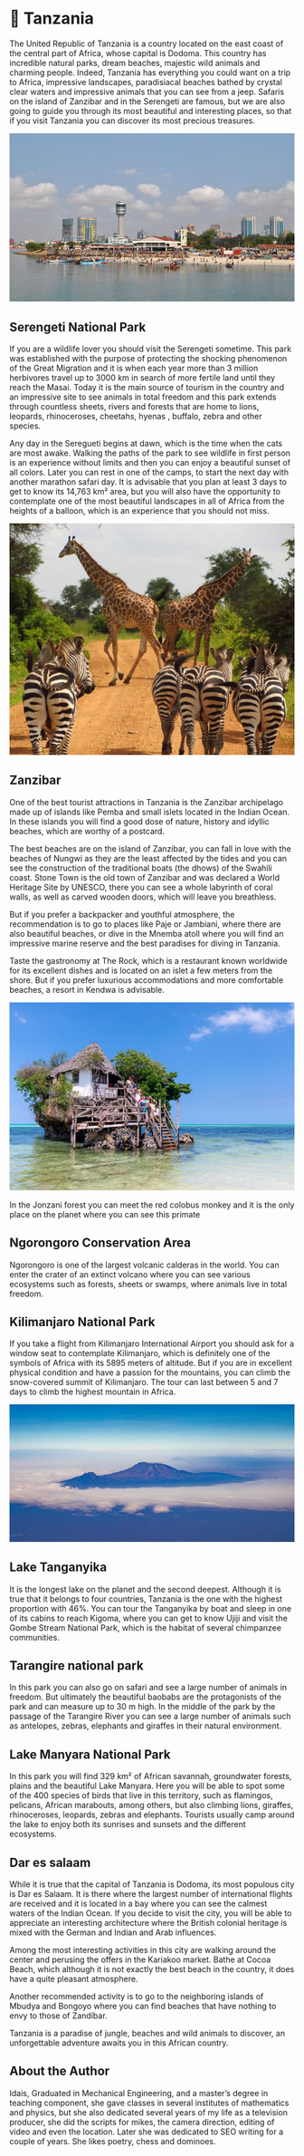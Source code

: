 # 🦒 Tanzania

The United Republic of Tanzania is a country located on the east coast of the central part of Africa, whose capital is Dodoma. This country has incredible natural parks, dream beaches, majestic wild animals and charming people. Indeed, Tanzania has everything you could want on a trip to Africa, impressive landscapes, paradisiacal beaches bathed by crystal clear waters and impressive animals that you can see from a jeep. Safaris on the island of Zanzibar and in the Serengeti are famous, but we are also going to guide you through its most beautiful and interesting places, so that if you visit Tanzania you can discover its most precious treasures.

![Tanzania](_static/images/tanzania/tanzania-1.jpeg)

## Serengeti National Park

If you are a wildlife lover you should visit the Serengeti sometime. This park was established with the purpose of protecting the shocking phenomenon of the Great Migration and it is when each year more than 3 million herbivores travel up to 3000 km in search of more fertile land until they reach the Masai. Today it is the main source of tourism in the country and an impressive site to see animals in total freedom and this park extends through countless sheets, rivers and forests that are home to lions, leopards, rhinoceroses, cheetahs, hyenas , buffalo, zebra and other species.

Any day in the Seregueti begins at dawn, which is the time when the cats are most awake. Walking the paths of the park to see wildlife in first person is an experience without limits and then you can enjoy a beautiful sunset of all colors. Later you can rest in one of the camps, to start the next day with another marathon safari day. It is advisable that you plan at least 3 days to get to know its 14,763 km² area, but you will also have the opportunity to contemplate one of the most beautiful landscapes in all of Africa from the heights of a balloon, which is an experience that you should not miss.

![Tanzania](_static/images/tanzania/tanzania-2.jpeg)

## Zanzibar

One of the best tourist attractions in Tanzania is the Zanzibar archipelago made up of islands like Pemba and small islets located in the Indian Ocean. In these islands you will find a good dose of nature, history and idyllic beaches, which are worthy of a postcard.

The best beaches are on the island of Zanzibar, you can fall in love with the beaches of Nungwi as they are the least affected by the tides and you can see the construction of the traditional boats (the dhows) of the Swahili coast.
Stone Town is the old town of Zanzibar and was declared a World Heritage Site by UNESCO, there you can see a whole labyrinth of coral walls, as well as carved wooden doors, which will leave you breathless.

But if you prefer a backpacker and youthful atmosphere, the recommendation is to go to places like Paje or Jambiani, where there are also beautiful beaches, or dive in the Mnemba atoll where you will find an impressive marine reserve and the best paradises for diving in Tanzania.

Taste the gastronomy at The Rock, which is a restaurant known worldwide for its excellent dishes and is located on an islet a few meters from the shore. But if you prefer luxurious accommodations and more comfortable beaches, a resort in Kendwa is advisable.

![Tanzania](_static/images/tanzania/tanzania-3.jpeg)

In the Jonzani forest you can meet the red colobus monkey and it is the only place on the planet where you can see this primate

## Ngorongoro Conservation Area

Ngorongoro is one of the largest volcanic calderas in the world. You can enter the crater of an extinct volcano where you can see various ecosystems such as forests, sheets or swamps, where animals live in total freedom.

## Kilimanjaro National Park

If you take a flight from Kilimanjaro International Airport you should ask for a window seat to contemplate Kilimanjaro, which is definitely one of the symbols of Africa with its 5895 meters of altitude. But if you are in excellent physical condition and have a passion for the mountains, you can climb the snow-covered summit of Kilimanjaro. The tour can last between 5 and 7 days to climb the highest mountain in Africa.

![Tanzania](_static/images/tanzania/tanzania-4.jpeg)

## Lake Tanganyika

It is the longest lake on the planet and the second deepest. Although it is true that it belongs to four countries, Tanzania is the one with the highest proportion with 46%. You can tour the Tanganyika by boat and sleep in one of its cabins to reach Kigoma, where you can get to know Ujiji and visit the Gombe Stream National Park, which is the habitat of several chimpanzee communities.

## Tarangire national park

In this park you can also go on safari and see a large number of animals in freedom. But ultimately the beautiful baobabs are the protagonists of the park and can measure up to 30 m high. In the middle of the park by the passage of the Tarangire River you can see a large number of animals such as antelopes, zebras, elephants and giraffes in their natural environment.

## Lake Manyara National Park

In this park you will find 329 km² of African savannah, groundwater forests, plains and the beautiful Lake Manyara. Here you will be able to spot some of the 400 species of birds that live in this territory, such as flamingos, pelicans, African marabouts, among others, but also climbing lions, giraffes, rhinoceroses, leopards, zebras and elephants. Tourists usually camp around the lake to enjoy both its sunrises and sunsets and the different ecosystems.

## Dar es salaam

While it is true that the capital of Tanzania is Dodoma, its most populous city is Dar es Salaam. It is there where the largest number of international flights are received and it is located in a bay where you can see the calmest waters of the Indian Ocean. If you decide to visit the city, you will be able to appreciate an interesting architecture where the British colonial heritage is mixed with the German and Indian and Arab influences.

Among the most interesting activities in this city are walking around the center and perusing the offers in the Kariakoo market. Bathe at Cocoa Beach, which although it is not exactly the best beach in the country, it does have a quite pleasant atmosphere.

Another recommended activity is to go to the neighboring islands of Mbudya and Bongoyo where you can find beaches that have nothing to envy to those of Zandíbar.

Tanzania is a paradise of jungle, beaches and wild animals to discover, an unforgettable adventure awaits you in this African country.

## About the Author

Idais, Graduated in Mechanical Engineering, and a master’s degree in teaching component, she gave classes in several institutes of mathematics and physics, but she also dedicated several years of my life as a television producer, she did the scripts for mikes, the camera direction, editing of video and even the location. Later she was dedicated to SEO writing for a couple of years. She likes poetry, chess and dominoes.
